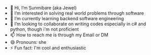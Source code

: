 - 👋 Hi, I’m Sunmibare (aka Jewel)
- 👀 I’m interested in solving real world problems through software
- 🌱 I’m currently learning backend software engineering
- 💞️ I’m looking to collaborate on writing codes especially in c# and python, though i'm not proficient 
- 📫 How to reach me is through my Email or DM
- 😄 Pronouns: she
- ⚡ Fun fact: I'm cool and enthusiastic

<!---
Sunmitechie/Sunmitechie is a ✨ special ✨ repository because its `README.md` (this file) appears on your GitHub profile.
You can click the Preview link to take a look at your changes.
--->
